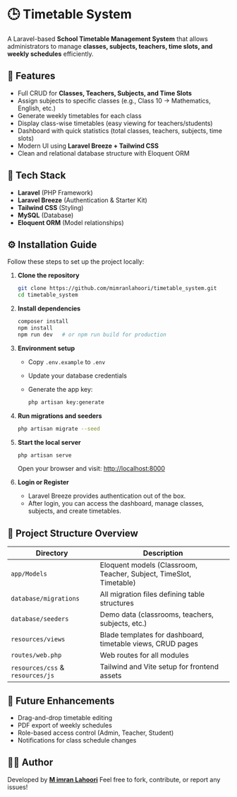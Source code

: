 
# 🕒 Timetable System

A Laravel-based **School Timetable Management System** that allows administrators to manage **classes, subjects, teachers, time slots, and weekly schedules** efficiently.

## 🚀 Features

- Full CRUD for **Classes, Teachers, Subjects, and Time Slots**
- Assign subjects to specific classes (e.g., Class 10 → Mathematics, English, etc.)
- Generate weekly timetables for each class
- Display class-wise timetables (easy viewing for teachers/students)
- Dashboard with quick statistics (total classes, teachers, subjects, time slots)
- Modern UI using **Laravel Breeze + Tailwind CSS**
- Clean and relational database structure with Eloquent ORM

## 🧰 Tech Stack

- **Laravel** (PHP Framework)
- **Laravel Breeze** (Authentication & Starter Kit)
- **Tailwind CSS** (Styling)
- **MySQL** (Database)
- **Eloquent ORM** (Model relationships)

## ⚙️ Installation Guide

Follow these steps to set up the project locally:

1. **Clone the repository**
   ```bash
   git clone https://github.com/mimranlahoori/timetable_system.git
   cd timetable_system
   ```

2. **Install dependencies**

   ```bash
   composer install
   npm install
   npm run dev   # or npm run build for production
   ```

3. **Environment setup**

   * Copy `.env.example` to `.env`
   * Update your database credentials
   * Generate the app key:

     ```bash
     php artisan key:generate
     ```

4. **Run migrations and seeders**

   ```bash
   php artisan migrate --seed
   ```

5. **Start the local server**

   ```bash
   php artisan serve
   ```

   Open your browser and visit: [http://localhost:8000](http://localhost:8000)

6. **Login or Register**

   * Laravel Breeze provides authentication out of the box.
   * After login, you can access the dashboard, manage classes, subjects, and create timetables.

## 📂 Project Structure Overview

| Directory                        | Description                                                        |
| -------------------------------- | ------------------------------------------------------------------ |
| `app/Models`                     | Eloquent models (Classroom, Teacher, Subject, TimeSlot, Timetable) |
| `database/migrations`            | All migration files defining table structures                      |
| `database/seeders`               | Demo data (classrooms, teachers, subjects, etc.)                   |
| `resources/views`                | Blade templates for dashboard, timetable views, CRUD pages         |
| `routes/web.php`                 | Web routes for all modules                                         |
| `resources/css` & `resources/js` | Tailwind and Vite setup for frontend assets                        |

## 🧩 Future Enhancements

* Drag-and-drop timetable editing
* PDF export of weekly schedules
* Role-based access control (Admin, Teacher, Student)
* Notifications for class schedule changes

## 🧑‍💻 Author

Developed by [**M imran Lahoori**](https://github.com/mimranlahoori)
Feel free to fork, contribute, or report any issues!